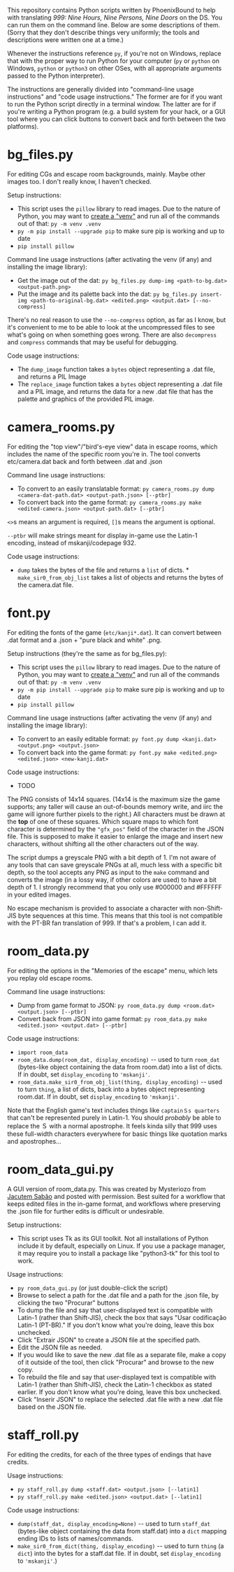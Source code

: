 This repository contains Python scripts written by PhoenixBound to help with translating *999: Nine Hours, Nine Persons, Nine Doors* on the DS. You can run them on the command line. Below are some descriptions of them. (Sorry that they don't describe things very uniformly; the tools and descriptions were written one at a time.)

Whenever the instructions reference `py`, if you're not on Windows, replace that with the proper way to run Python for your computer (`py` or `python` on Windows, `python` or `python3` on other OSes, with all appropriate arguments passed to the Python interpreter).

The instructions are generally divided into "command-line usage instructions" and "code usage instructions." The former are for if you want to run the Python script directly in a terminal window. The latter are for if you're writing a Python program (e.g. a build system for your hack, or a GUI tool where you can click buttons to convert back and forth between the two platforms).

# bg_files.py

For editing CGs and escape room backgrounds, mainly. Maybe other images too. I don't really know, I haven't checked.

Setup instructions:

* This script uses the `pillow` library to read images. Due to the nature of Python, you may want to [create a "venv"](<https://packaging.python.org/en/latest/guides/installing-using-pip-and-virtual-environments/#create-and-use-virtual-environments>) and run all of the commands out of that: `py -m venv .venv`
* `py -m pip install --upgrade pip` to make sure pip is working and up to date
* `pip install pillow`

Command line usage instructions (after activating the venv (if any) and installing the image library):

* Get the image out of the dat: `py bg_files.py dump-img <path-to-bg.dat> <output-path.png>`
* Put the image and its palette back into the dat: `py bg_files.py insert-img <path-to-original-bg.dat> <edited.png> <output.dat> [--no-compress]`

There's no real reason to use the `--no-compress` option, as far as I know, but it's convenient to me to be able to look at the uncompressed files to see what's going on when something goes wrong. There are also `decompress` and `compress` commands that may be useful for debugging.

Code usage instructions:

* The `dump_image` function takes a `bytes` object representing a .dat file, and returns a PIL Image
* The `replace_image` function takes a `bytes` object representing a .dat file and a PIL image, and returns the data for a new .dat file that has the palette and graphics of the provided PIL image.

# camera_rooms.py

For editing the "top view"/"bird's-eye view" data in escape rooms, which includes the name of the specific room you're in. The tool converts etc/camera.dat back and forth between .dat and .json

Command line usage instructions:

* To convert to an easily translatable format: `py camera_rooms.py dump <camera-dat-path.dat> <output-path.json> [--ptbr]`
* To convert back into the game format: `py camera_rooms.py make <edited-camera.json> <output-path.dat> [--ptbr]`

`<>`s means an argument is required, `[]`s means the argument is optional.

`--ptbr` will make strings meant for display in-game use the Latin-1 encoding, instead of mskanji/codepage 932.

Code usage instructions:

* `dump` takes the bytes of the file and returns a `list` of dicts. * `make_sir0_from_obj_list` takes a list of objects and returns the bytes of the camera.dat file.

# font.py

For editing the fonts of the game (`etc/kanji*.dat`). It can convert between .dat format and a .json + "pure black and white" .png.

Setup instructions (they're the same as for bg_files.py):

* This script uses the `pillow` library to read images. Due to the nature of Python, you may want to [create a "venv"](<https://packaging.python.org/en/latest/guides/installing-using-pip-and-virtual-environments/#create-and-use-virtual-environments>) and run all of the commands out of that: `py -m venv .venv`
* `py -m pip install --upgrade pip` to make sure pip is working and up to date
* `pip install pillow`

Command line usage instructions (after activating the venv (if any) and installing the image library):

* To convert to an easily editable format: `py font.py dump <kanji.dat> <output.png> <output.json>`
* To convert back into the game format: `py font.py make <edited.png> <edited.json> <new-kanji.dat>`

Code usage instructions:

* TODO

The PNG consists of 14x14 squares. (14x14 is the maximum size the game supports; any taller will cause an out-of-bounds memory write, and iirc the game will ignore further pixels to the right.) All characters must be drawn at the **top** of one of these squares. Which square maps to which font character is determined by the `"gfx_pos"` field of the character in the JSON file. This is supposed to make it easier to enlarge the image and insert new characters, without shifting all the other characters out of the way.

The script dumps a greyscale PNG with a bit depth of 1. I'm not aware of any tools that can save greyscale PNGs at all, much less with a specific bit depth, so the tool accepts any PNG as input to the `make` command and converts the image (in a lossy way, if other colors are used) to have a bit depth of 1. I strongly recommend that you only use #000000 and #FFFFFF in your edited images.

No escape mechanism is provided to associate a character with non-Shift-JIS byte sequences at this time. This means that this tool is not compatible with the PT-BR fan translation of 999. If that's a problem, I can add it.

# room_data.py

For editing the options in the "Memories of the escape" menu, which lets you replay old escape rooms.

Command line usage instructions:

* Dump from game format to JSON: `py room_data.py dump <room.dat> <output.json> [--ptbr]`
* Convert back from JSON into game format: `py room_data.py make <edited.json> <output.dat> [--ptbr]`

Code usage instructions:

* `import room_data`
* `room_data.dump(room_dat, display_encoding)` -- used to turn `room_dat` (bytes-like object containing the data from room.dat) into a list of dicts. If in doubt, set `display_encoding` to `'mskanji'`.
* `room_data.make_sir0_from_obj_list(thing, display_encoding)` -- used to turn `thing`, a list of dicts, back into a bytes object representing room.dat. If in doubt, set `display_encoding` to `'mskanji'`.

Note that the English game's text includes things like `captainＳs quarters` that can't be represented purely in Latin-1. You should *probably* be able to replace the Ｓ with a normal apostrophe. It feels kinda silly that 999 uses these full-width characters everywhere for basic things like quotation marks and apostrophes...

# room_data_gui.py

A GUI version of room_data.py. This was created by Mysteriozo from [Jacutem Sabão](https://jacutemsabao.bitbucket.io/) and posted with permission. Best suited for a workflow that keeps edited files in the in-game format, and workflows where preserving the .json file for further edits is difficult or undesirable.

Setup instructions:

* This script uses Tk as its GUI toolkit. Not all installations of Python include it by default, especially on Linux. If you use a package manager, it may require you to install a package like "python3-tk" for this tool to work.

Usage instructions:

* `py room_data_gui.py` (or just double-click the script)
* Browse to select a path for the .dat file and a path for the .json file, by clicking the two "Procurar" buttons
* To dump the file and say that user-displayed text is compatible with Latin-1 (rather than Shift-JIS), check the box that says "Usar codificação Latin-1 (PT-BR)." If you don't know what you're doing, leave this box unchecked.
* Click "Extrair JSON" to create a JSON file at the specified path.
* Edit the JSON file as needed.
* If you would like to save the new .dat file as a separate file, make a copy of it outside of the tool, then click "Procurar" and browse to the new copy.
* To rebuild the file and say that user-displayed text is compatible with Latin-1 (rather than Shift-JIS), check the Latin-1 checkbox as stated earlier. If you don't know what you're doing, leave this box unchecked.
* Click "Inserir JSON" to replace the selected .dat file with a new .dat file based on the JSON file.

# staff_roll.py

For editing the credits, for each of the three types of endings that have credits.

Usage instructions:

* `py staff_roll.py dump <staff.dat> <output.json> [--latin1]`
* `py staff_roll.py make <edited.json> <output.dat> [--latin1]`

Code usage instructions:

* `dump(staff_dat, display_encoding=None)` -- used to turn `staff_dat` (bytes-like object containing the data from staff.dat) into a `dict` mapping ending IDs to lists of names/commands.
* `make_sir0_from_dict(thing, display_encoding)` -- used to turn `thing` (a `dict`) into the bytes for a staff.dat file. If in doubt, set `display_encoding` to `'mskanji'`.)